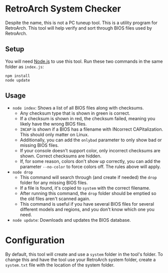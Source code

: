 # RetroArch System Checker
Despite the name, this is not a PC tuneup tool. This is a utility program for RetroArch.
This tool will help verify and sort through BIOS files used by RetroArch.

## Setup
You will need [Node.js](https://nodejs.org/) to use this tool.
Run these two commands in the same folder as `index.js`:
```
npm install
node update
```

## Usage
- `node index`: Shows a list of all BIOS files along with checksums.
  - Any checksum type that is shown in green is correct.
  - If a checksum is shown in red, the checksum failed, meaning you likely have the wrong BIOS files.
  - `INCAP` is shown if a BIOS has a filename with INcorrect CAPitalization. This should only matter on Linux.
  - Additionally, you can add the `onlybad` parameter to only show bad or missing BIOS files.
  - If your console doesn't support color, only incorrect checksums are shown. Correct checksums are hidden.
  - If, for some reason, colors don't show up correctly, you can add the parameter `--no-color` to force colors off. The rules above will apply.
- `node drop`
  - This command will search through (and create if needed) the `drop` folder for any missing BIOS files.
  - If a file is found, it's copied to `system` with the correct filename.
  - After running this command, the `drop` folder should be emptied so the old files aren't scanned again.
  - This command is useful if you have several BIOS files for several different models and regions, and you don't know which one you need.
- `node update`: Downloads and updates the BIOS database.

# Configuration
By default, this tool will create and use a `system` folder in the tool's folder.
To change this and have the tool use your RetroArch system folder, create a `system.txt` file with the location of the system folder.
